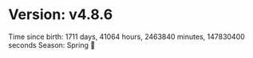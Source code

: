 # Version: v4.8.6
Time since birth: 1711 days, 41064 hours, 2463840 minutes, 147830400 seconds
Season: Spring 🌸
